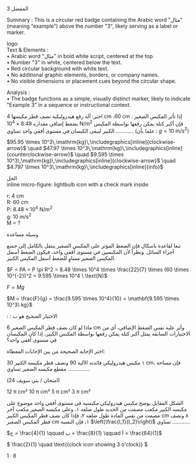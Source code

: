 المفضل
3 <!-- text, from page 0 (l=0.923,t=0.063,r=0.953,b=0.122), with ID 39c7c9ec-5707-40cb-a104-8994771d1df6 -->

Summary : This is a circular red badge containing the Arabic word "مثال" (meaning "example") above the number "3", likely serving as a label or marker.

logo:  
Text & Elements :  
  • Arabic word "مثال" in bold white script, centered at the top.  
  • Number "3" in white, centered below the text.  
  • Red circular background with white text.  
  • No additional graphic elements, borders, or company names.  
  • No visible dimensions or placement cues beyond the circular shape.

Analysis :  
  • The badge functions as a simple, visually distinct marker, likely to indicate "Example 3" in a sequence or instructional context. <!-- figure, from page 0 (l=0.848,t=0.070,r=0.915,b=0.119), with ID a36545e4-8339-4eb0-bdbe-57d2b3cc5666 -->

اختر: آلة رفع هيدروليكية نصف قطر مكبسها 4 cm ،60 cm . إذا تأثر المكبس الصغير بضغط إضافي مقداره $8.48 \times 10^4$ N/m$^2$ فإن أكبر كتلة يمكن رفعها بواسطة المكبس الكبير ليبقى الكبسان في مستوى أفقي واحد تساوي ............
(علما بأن : $g = 10$ m/s$^2$) <!-- text, from page 0 (l=0.066,t=0.081,r=0.845,b=0.164), with ID 4ae2c3c3-5a3b-41f0-9f17-06a17108cd95 -->

$95.95 \times 10^3\,\mathrm{kg}\,\includegraphics[inline]{clockwise-arrow}$ \quad $47.97 \times 10^3\,\mathrm{kg}\,\includegraphics[inline]{counterclockwise-arrow}$ \quad $9.595 \times 10^3\,\mathrm{kg}\,\includegraphics[inline]{clockwise-arrow}$ \quad $4.797 \times 10^3\,\mathrm{kg}\,\includegraphics[inline]{info}$ <!-- text, from page 0 (l=0.075,t=0.168,r=0.845,b=0.200), with ID 7258380d-0139-4962-8979-8d00e7b61261 -->

الحل  
inline micro-figure: lightbulb icon with a check mark inside <!-- text, from page 0 (l=0.812,t=0.203,r=0.903,b=0.225), with ID e3e3287e-a594-413a-b023-ec41ab829ffd -->

r: 4 cm  
R: 60 cm  
P: $8.48 \times 10^4$ N/m$^2$  
g: 10 m/s$^2$  
M = ? <!-- text, from page 0 (l=0.066,t=0.228,r=0.691,b=0.269), with ID 54d26573-4825-4d6a-8e76-4032ddf966fd -->

وسيلة مساعدة

تبعا لقاعدة باسكال فإن الضغط المؤثر على المكبس الصغير ينتقل بالكامل إلى جميع أجزاء السائل. ونظراً لأن المكبسين في مستوى أفقي واحد، فيكون الضغط أسفل المكبس الصغير مساوٍ للضغط أسفل المكبس الكبير. <!-- text, from page 0 (l=0.074,t=0.273,r=0.883,b=0.345), with ID a57a3f68-c974-4ba1-8242-6e088a23f99a -->

$F = PA = P \pi R^2 = 8.48 \times 10^4 \times \frac{22}{7} \times (60 \times 10^{-2})^2 = 9.595 \times 10^4 \ \text{N}$ <!-- text, from page 0 (l=0.065,t=0.355,r=0.654,b=0.385), with ID e24c15b4-e7d7-4b99-9b7c-08bc7555edd0 -->

$F = Mg$ <!-- text, from page 0 (l=0.066,t=0.389,r=0.147,b=0.410), with ID 8734fda4-4864-4327-a836-5ec5a85d1797 -->

$M = \frac{F}{g} = \frac{9.595 \times 10^4}{10} = \mathbf{9.595 \times 10^3\ kg}$ <!-- text, from page 0 (l=0.065,t=0.414,r=0.427,b=0.456), with ID 50ed6aeb-4ca2-4b9f-8a19-1ac4f8693375 -->

: : الاختيار الصحيح هو ب <!-- text, from page 0 (l=0.634,t=0.452,r=0.854,b=0.478), with ID c78c493b-6c34-4f7b-9727-8f9efa275dba -->

ماذا لو
كان نصف قطر المكبس الصغير 6 cm وأثر عليه نفس الضغط الإضافي، أي من الاختيارات السابقة يمثل أكبر كتلة يمكن رفعها بواسطة المكبس الكبير، إذا كان المكبسان في مستوى أفقي واحد؟ <!-- text, from page 0 (l=0.079,t=0.485,r=0.877,b=0.553), with ID 3a1abdaa-9591-47c6-8496-3d0d350321a8 -->

اختر الإجابة الصحيحة من بين الإجابات المعطاة:

١ مكبس هيدروليكي فائدته الآلية 90 ونصف قطر مكبسه الكبير 30 cm، فإن مساحة مقطع مكبسه الصغير تساوي ...............

(امتحان / بني سويف 24)

12 π cm²      10 π cm²      5 π cm²      3 π cm² <!-- text, from page 0 (l=0.070,t=0.576,r=0.914,b=0.714), with ID aa976f95-91c8-4d72-a4c2-2119a50b6f2f -->

الشكل المقابل يوضح مكبس هيدروليكي مكبسيه في مستوى أفقي واحد موضوع على مكبسه الكبير مكعب مصمت من الحديد طول ضلعه ١، وعلى مكبسه الصغير مكعب آخر مصمت من نفس المادة طول ضلعه ٢، فإذا كان نصف قطر المكبس الكبير cm ٨ ونصف قطر المكبس الصغير cm ١، فإن النسبة $\left(\frac{l_1}{l_2}\right)$ تساوي ............ <!-- text, from page 0 (l=0.075,t=0.714,r=0.866,b=0.869), with ID d31acb1c-94de-46ef-b8b1-c8f2ba09a4e0 -->

$ج = \frac{4}{1} \qquad ب = \frac{8}{1} \qquad أ = \frac{64}{1}$ <!-- text, from page 0 (l=0.304,t=0.871,r=0.836,b=0.925), with ID cb094909-0d50-415e-994f-80a19f2efe4d -->

$ \frac{2}{1} \quad \text{(clock icon showing 3 o'clock)} $ <!-- text, from page 0 (l=0.150,t=0.892,r=0.213,b=0.923), with ID 9a2a6c59-c1b7-48f3-8b91-9ea52feb6235 -->

$1 \cdot 8$ <!-- marginalia, from page 0 (l=0.871,t=0.943,r=0.910,b=0.961), with ID 43425965-be39-46ef-ae08-239006e31d2f -->